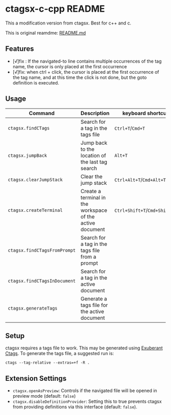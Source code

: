 # ctagsx-c-cpp README
This a modification version from ctagsx. Best for c++ and c.

This is original reamdme: [README.md](./README-origin.md)

## Features
- [√]fix : If the navigated-to line contains multiple occurrences of the tag name, the cursor is only placed at the first occurrence
- [√]fix: when ctrl + click, the cursor is placed at the first occurrence of the tag name, and at this time the click is not done, but the goto definition is executed.

## Usage
| Command | Description | keyboard shortcut |
| --- | --- | --- |
| `ctagsx.findCTags` | Search for a tag in the tags file | `Ctrl+T`/`Cmd+T` |
| `ctagsx.jumpBack` | Jump back to the location of the last tag search | `Alt+T` |
| `ctagsx.clearJumpStack` | Clear the jump stack | `Ctrl+Alt+T`/`Cmd+Alt+T` |
| `ctagsx.createTerminal` | Create a terminal in the workspace of the active document | `Ctrl+Shift+T`/`Cmd+Shift+T` |
| `ctagsx.findCTagsFromPrompt` | Search for a tag in the tags file from a prompt |  |
| `ctagsx.findCTagsInDocument` | Search for a tag in the active document | |
| `ctagsx.generateTags` | Generate a tags file for the active document |  |

## Setup
ctagsx requires a tags file to work. This may be generated using [Exuberant Ctags](http://ctags.sourceforge.net). To generate the tags file, a suggested run is:

```
ctags --tag-relative --extras=+f -R .
```

## Extension Settings
* `ctagsx.openAsPreview`: Controls if the navigated file will be opened in preview mode (default: `false`)
* `ctagsx.disableDefinitionProvider`: Setting this to true prevents ctagsx from providing definitions via this interface (default: `false`).

